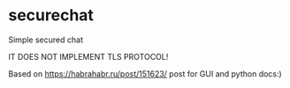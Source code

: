 # securechat
Simple secured chat

IT DOES NOT IMPLEMENT TLS PROTOCOL!

Based on https://habrahabr.ru/post/151623/ post for GUI and python docs:) 
